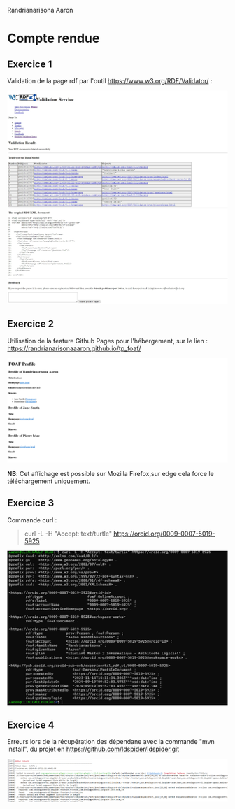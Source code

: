 Randrianarisona Aaron

# Compte rendue

## Exercice 1

Validation de la page rdf par l'outil https://www.w3.org/RDF/Validator/ :

<img src="./validation-rdf.jpeg">

## Exercice 2

Utilisation de la feature Github Pages pour l'hébergement, sur le lien : https://randrianarisonaaaron.github.io/tp_foaf/

<img src="affichage-xhtml.png">

**NB**: Cet affichage est possible sur Mozilla Firefox,sur edge cela force le téléchargement uniquement.

## Exercice 3

Commande curl :

> curl -L -H "Accept: text/turtle" https://orcid.org/0009-0007-5019-5925

<img src="curl.png">

## Exercice 4

Erreurs lors de la récupération des dépendane avec la commande "mvn install", du projet en https://github.com/ldspider/ldspider.git

<img src="failed-build.png">


